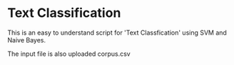 # Text Classification 

This is an easy to understand script for 'Text Classfication' using SVM and Naive Bayes. 

The input file is also uploaded corpus.csv
